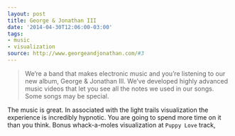 ```yaml
---
layout: post
title: George & Jonathan III
date: '2014-04-30T12:06:00-03:00'
tags:
- music
- visualization
source: http://www.georgeandjonathan.com/#3
---
```


> We’re a band that makes electronic music and you’re listening to our new album, George & Jonathan III. We’ve developed highly advanced music videos that let you see all the notes we used in our songs. Some songs may be special.

The music is great. In associated with the light trails visualization the experience is incredibly hypnotic. You are going to spend more time on it than you think. Bonus whack-a-moles visualization at `Puppy Love` track, 
